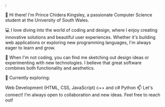 :

👋 Hi there! I'm Prince Chidera Kingsley, a passionate Computer Science student at the University of South Wales.

💻 I love diving into the world of coding and design, where I enjoy creating innovative solutions and beautiful user experiences. Whether it's building web applications or exploring new programming languages, I'm always eager to learn and grow.

🎨 When I'm not coding, you can find me sketching out design ideas or experimenting with new technologies. I believe that great software combines both functionality and aesthetics.

🌱 Currently exploring:

Web Development (HTML, CSS, JavaScript)
c++ and c#
Python 
📫 Let's connect! I'm always open to collaboration and new ideas. Feel free to reach out!
